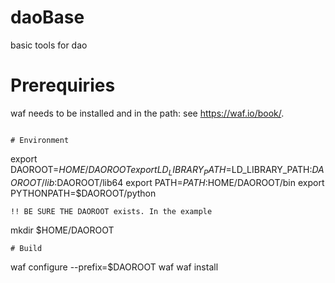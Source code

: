 # daoBase
basic tools for dao

# Prerequiries
waf needs to be installed and in the path: see https://waf.io/book/.  

```

# Environment
```
export DAOROOT=$HOME/DAOROOT
export LD_LIBRARY_PATH=$LD_LIBRARY_PATH:$DAOROOT/lib:$DAOROOT/lib64
export PATH=$PATH:$HOME/DAOROOT/bin
export PYTHONPATH=$DAOROOT/python
```
!! BE SURE THE DAOROOT exists. In the example
```
mkdir $HOME/DAOROOT
```
# Build
```
waf configure --prefix=$DAOROOT
waf
waf install
```
